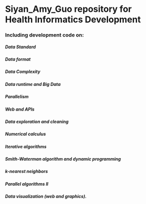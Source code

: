 # Siyan_Amy_Guo repository for Health Informatics Development
### Including development code on:
##### Data Standard
##### Data format
##### Data Complexity
##### Data runtime and Big Data
##### Parallelism
##### Web and APIs
##### Data exploration and cleaning
##### Numerical calculus
##### Iterative algorithms
##### Smith-Waterman algorithm and dynamic programming
##### k-nearest neighbors
##### Parallel algorithms II
##### Data visualization (web and graphics).
